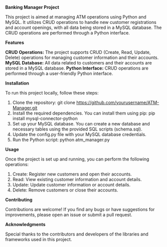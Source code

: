 **Banking Manager Project**

This project is aimed at managing ATM operations using Python and MySQL. It utilizes CRUD operations to handle new customer registrations and account openings, with all data being stored in a MySQL database. The CRUD operations are performed through a Python interface.

**Features**

**CRUD Operations:** The project supports CRUD (Create, Read, Update, Delete) operations for managing customer information and their accounts.
**MySQL Database:** All data related to customers and their accounts are stored in a MySQL database.
**Python Interface:** CRUD operations are performed through a user-friendly Python interface.

**Installation**

To run this project locally, follow these steps:

1. Clone the repository: git clone https://github.com/yourusername/ATM-Manager.git
2. Install the required dependencies. You can install them using pip: pip install mysql-connector-python
3. Set up your MySQL database. You can create a new database and necessary tables using the provided SQL scripts (schema.sql).
4. Update the config.py file with your MySQL database credentials.
5. Run the Python script: python atm_manager.py

**Usage**

Once the project is set up and running, you can perform the following operations:
1. Create: Register new customers and open their accounts.
2. Read: View existing customer information and account details.
3. Update: Update customer information or account details.
4. Delete: Remove customers or close their accounts.

**Contributing**

Contributions are welcome! If you find any bugs or have suggestions for improvements, please open an issue or submit a pull request.

**Acknowledgments**

Special thanks to the contributors and developers of the libraries and frameworks used in this project.
